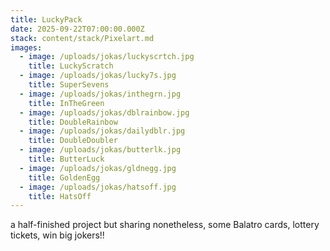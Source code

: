 ```yaml
---
title: LuckyPack
date: 2025-09-22T07:00:00.000Z
stack: content/stack/Pixelart.md
images:
  - image: /uploads/jokas/luckyscrtch.jpg
    title: LuckyScratch
  - image: /uploads/jokas/lucky7s.jpg
    title: SuperSevens
  - image: /uploads/jokas/inthegrn.jpg
    title: InTheGreen
  - image: /uploads/jokas/dblrainbow.jpg
    title: DoubleRainbow
  - image: /uploads/jokas/dailydblr.jpg
    title: DoubleDoubler
  - image: /uploads/jokas/butterlk.jpg
    title: ButterLuck
  - image: /uploads/jokas/gldnegg.jpg
    title: GoldenEgg
  - image: /uploads/jokas/hatsoff.jpg
    title: HatsOff
---
```


a half-finished project but sharing nonetheless, some Balatro cards, lottery tickets, win big jokers!!
